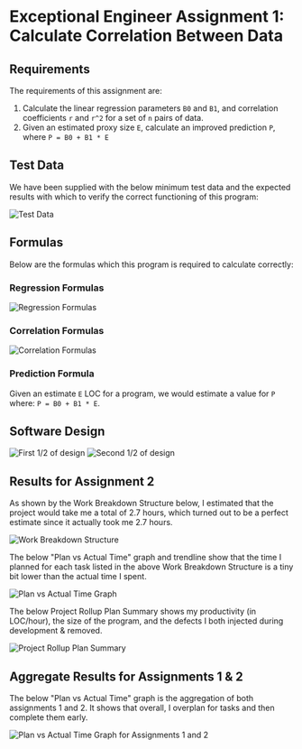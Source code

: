 ﻿# Exceptional Engineer Assignment 1: Calculate Correlation Between Data

## Requirements
The requirements of this assignment are:
1. Calculate the linear regression parameters `B0` and `B1`, and correlation coefficients `r` and `r^2` for a set of
   `n` pairs of data.
2. Given an estimated proxy size `E`, calculate an improved prediction `P`, where `P = B0 + B1 * E`

## Test Data
We have been supplied with the below minimum test data and the expected results with which to verify the correct
functioning of this program:

![Test Data](https://github.com/emiliavanderwerf/exceptional-engineer/blob/master/assignment2/Correlation/Images/TestData.PNG)

## Formulas
Below are the formulas which this program is required to calculate correctly:

### Regression Formulas
![Regression Formulas](https://github.com/emiliavanderwerf/exceptional-engineer/blob/master/assignment2/Correlation/Images/RegressionFormulas.PNG)

### Correlation Formulas
![Correlation Formulas](https://github.com/emiliavanderwerf/exceptional-engineer/blob/master/assignment2/Correlation/Images/RegressionFormulas.PNG)

### Prediction Formula
Given an estimate `E` LOC for a program, we would estimate a value for `P` where: `P = B0 + B1 * E`.

## Software Design
![First 1/2 of design](https://github.com/emiliavanderwerf/exceptional-engineer/blob/master/assignment2/Correlation/Images/Design_Pic1.jpg)
![Second 1/2 of design](https://github.com/emiliavanderwerf/exceptional-engineer/blob/master/assignment2/Correlation/Images/Design_Pic2.jpg)

## Results for Assignment 2
As shown by the Work Breakdown Structure below, I estimated that the project would take me a total of 2.7 hours, which
turned out to be a perfect estimate since it actually took me 2.7 hours.

![Work Breakdown Structure](https://github.com/emiliavanderwerf/exceptional-engineer/blob/master/assignment2/Correlation/Images/WorkBreakdownStructure.PNG)

The below "Plan vs Actual Time" graph and trendline show that the time I planned for each task listed in the above Work
Breakdown Structure is a tiny bit lower than the actual time I spent.

![Plan vs Actual Time Graph](https://github.com/emiliavanderwerf/exceptional-engineer/blob/master/assignment2/Correlation/Images/PlannedVsActualTime.PNG)

The below Project Rollup Plan Summary shows my productivity (in LOC/hour), the size of the program, and the defects I
both injected during development & removed.

![Project Rollup Plan Summary](https://github.com/emiliavanderwerf/exceptional-engineer/blob/master/assignment2/Correlation/Images/ProjectRollupPlanSummary.PNG)

## Aggregate Results for Assignments 1 & 2

The below "Plan vs Actual Time" graph is the aggregation of both assignments 1 and 2. It shows that overall, I overplan
for tasks and then complete them early.

![Plan vs Actual Time Graph for Assignments 1 and 2](https://github.com/emiliavanderwerf/exceptional-engineer/blob/master/assignment2/Correlation/Images/Aggregated_PlannedVsActualTime.PNG)
